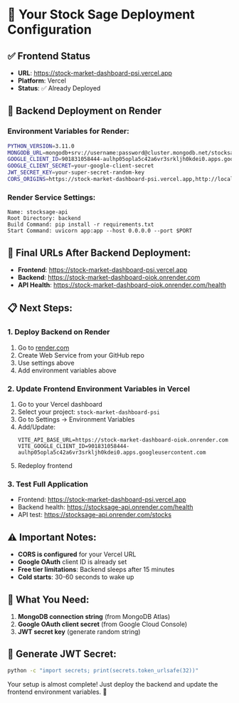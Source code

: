 # 🎯 Your Stock Sage Deployment Configuration

## ✅ Frontend Status

- **URL**: https://stock-market-dashboard-psi.vercel.app
- **Platform**: Vercel
- **Status**: ✅ Already Deployed

## 🚀 Backend Deployment on Render

### Environment Variables for Render:

```bash
PYTHON_VERSION=3.11.0
MONGODB_URL=mongodb+srv://username:password@cluster.mongodb.net/stocksage
GOOGLE_CLIENT_ID=901831058444-aulhp05opla5c42a6vr3srkljh0kdei0.apps.googleusercontent.com
GOOGLE_CLIENT_SECRET=your-google-client-secret
JWT_SECRET_KEY=your-super-secret-random-key
CORS_ORIGINS=https://stock-market-dashboard-psi.vercel.app,http://localhost:5173
```

### Render Service Settings:

```
Name: stocksage-api
Root Directory: backend
Build Command: pip install -r requirements.txt
Start Command: uvicorn app:app --host 0.0.0.0 --port $PORT
```

## 🔗 Final URLs After Backend Deployment:

- **Frontend**: https://stock-market-dashboard-psi.vercel.app
- **Backend**: https://stock-market-dashboard-oiok.onrender.com
- **API Health**: https://stock-market-dashboard-oiok.onrender.com/health

## 📋 Next Steps:

### 1. Deploy Backend on Render

1. Go to [render.com](https://render.com)
2. Create Web Service from your GitHub repo
3. Use settings above
4. Add environment variables above

### 2. Update Frontend Environment Variables in Vercel

1. Go to your Vercel dashboard
2. Select your project: `stock-market-dashboard-psi`
3. Go to Settings → Environment Variables
4. Add/Update:
   ```
   VITE_API_BASE_URL=https://stock-market-dashboard-oiok.onrender.com
   VITE_GOOGLE_CLIENT_ID=901831058444-aulhp05opla5c42a6vr3srkljh0kdei0.apps.googleusercontent.com
   ```
5. Redeploy frontend

### 3. Test Full Application

- Frontend: https://stock-market-dashboard-psi.vercel.app
- Backend health: https://stocksage-api.onrender.com/health
- API test: https://stocksage-api.onrender.com/stocks

## ⚠️ Important Notes:

- **CORS is configured** for your Vercel URL
- **Google OAuth** client ID is already set
- **Free tier limitations**: Backend sleeps after 15 minutes
- **Cold starts**: 30-60 seconds to wake up

## 🎯 What You Need:

1. **MongoDB connection string** (from MongoDB Atlas)
2. **Google OAuth client secret** (from Google Cloud Console)
3. **JWT secret key** (generate random string)

## 🔧 Generate JWT Secret:

```bash
python -c "import secrets; print(secrets.token_urlsafe(32))"
```

Your setup is almost complete! Just deploy the backend and update the frontend environment variables. 🚀

